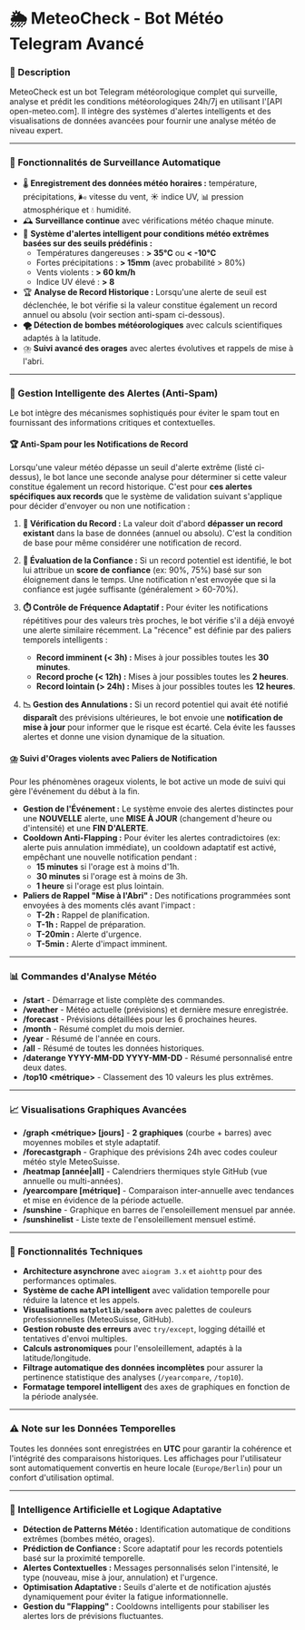 # 🌦 MeteoCheck - Bot Météo Telegram Avancé

### 📌 Description
MeteoCheck est un bot Telegram météorologique complet qui surveille, analyse et prédit les conditions météorologiques 24h/7j en utilisant l'[API open-meteo.com]. Il intègre des systèmes d'alertes intelligents et des visualisations de données avancées pour fournir une analyse météo de niveau expert.

---

### 🔄 Fonctionnalités de Surveillance Automatique
* 🌡️ **Enregistrement des données météo horaires :** température, précipitations, 🌬️ vitesse du vent, ☀️ indice UV, 📊 pression atmosphérique et 💧 humidité.
* 🕰️ **Surveillance continue** avec vérifications météo chaque minute.
* 🚨 **Système d'alertes intelligent pour conditions météo extrêmes basées sur des seuils prédéfinis :**
  *   Températures dangereuses : **> 35°C** ou **< -10°C**
  *   Fortes précipitations : **> 15mm** (avec probabilité > 80%)
  *   Vents violents : **> 60 km/h**
  *   Indice UV élevé : **> 8**
* 🏆 **Analyse de Record Historique :** Lorsqu'une alerte de seuil est déclenchée, le bot vérifie si la valeur constitue également un record annuel ou absolu (voir section anti-spam ci-dessous).
* **🌪️ Détection de bombes météorologiques** avec calculs scientifiques adaptés à la latitude.
* ⛈️ **Suivi avancé des orages** avec alertes évolutives et rappels de mise à l'abri.

---

### 🧠 Gestion Intelligente des Alertes (Anti-Spam)

Le bot intègre des mécanismes sophistiqués pour éviter le spam tout en fournissant des informations critiques et contextuelles.

#### 🏆 Anti-Spam pour les Notifications de Record

Lorsqu'une valeur météo dépasse un seuil d'alerte extrême (listé ci-dessus), le bot lance une seconde analyse pour déterminer si cette valeur constitue également un record historique. C'est pour **ces alertes spécifiques aux records** que le système de validation suivant s'applique pour décider d'envoyer ou non une notification :

1.  **🥇 Vérification du Record :** La valeur doit d'abord **dépasser un record existant** dans la base de données (annuel ou absolu). C'est la condition de base pour même considérer une notification de record.

2.  **🧠 Évaluation de la Confiance :** Si un record potentiel est identifié, le bot lui attribue un **score de confiance** (ex: 90%, 75%) basé sur son éloignement dans le temps. Une notification n'est envoyée que si la confiance est jugée suffisante (généralement > 60-70%).

3.  **⏱️ Contrôle de Fréquence Adaptatif :** Pour éviter les notifications répétitives pour des valeurs très proches, le bot vérifie s'il a déjà envoyé une alerte similaire récemment. La "récence" est définie par des paliers temporels intelligents :
    *   **Record imminent (< 3h) :** Mises à jour possibles toutes les **30 minutes**.
    *   **Record proche (< 12h) :** Mises à jour possibles toutes les **2 heures**.
    *   **Record lointain (> 24h) :** Mises à jour possibles toutes les **12 heures**.

4.  **📉 Gestion des Annulations :** Si un record potentiel qui avait été notifié **disparaît** des prévisions ultérieures, le bot envoie une **notification de mise à jour** pour informer que le risque est écarté. Cela évite les fausses alertes et donne une vision dynamique de la situation.

#### ⛈️ Suivi d'Orages violents avec Paliers de Notification
Pour les phénomènes orageux violents, le bot active un mode de suivi qui gère l'événement du début à la fin.

*   **Gestion de l'Événement :** Le système envoie des alertes distinctes pour une **NOUVELLE** alerte, une **MISE À JOUR** (changement d'heure ou d'intensité) et une **FIN D'ALERTE**.
*   **Cooldown Anti-Flapping :** Pour éviter les alertes contradictoires (ex: alerte puis annulation immédiate), un cooldown adaptatif est activé, empêchant une nouvelle notification pendant :
    *   **15 minutes** si l'orage est à moins d'1h.
    *   **30 minutes** si l'orage est à moins de 3h.
    *   **1 heure** si l'orage est plus lointain.
*   **Paliers de Rappel "Mise à l'Abri" :** Des notifications programmées sont envoyées à des moments clés avant l'impact :
    *   **T-2h :** Rappel de planification.
    *   **T-1h :** Rappel de préparation.
    *   **T-20min :** Alerte d'urgence.
    *   **T-5min :** Alerte d'impact imminent.

---

### 📊 Commandes d'Analyse Météo
*   **/start** - Démarrage et liste complète des commandes.
*   **/weather** - Météo actuelle (prévisions) et dernière mesure enregistrée.
*   **/forecast** - Prévisions détaillées pour les 6 prochaines heures.
*   **/month** - Résumé complet du mois dernier.
*   **/year** - Résumé de l'année en cours.
*   **/all** - Résumé de toutes les données historiques.
*   **/daterange YYYY-MM-DD YYYY-MM-DD** - Résumé personnalisé entre deux dates.
*   **/top10 <métrique>** - Classement des 10 valeurs les plus extrêmes.

---

### 📈 Visualisations Graphiques Avancées
*   **/graph <métrique> [jours]** - **2 graphiques** (courbe + barres) avec moyennes mobiles et style adaptatif.
*   **/forecastgraph** - Graphique des prévisions 24h avec codes couleur météo style MeteoSuisse.
*   **/heatmap [année|all]** - Calendriers thermiques style GitHub (vue annuelle ou multi-années).
*   **/yearcompare [métrique]** - Comparaison inter-annuelle avec tendances et mise en évidence de la période actuelle.
*   **/sunshine** - Graphique en barres de l'ensoleillement mensuel par année.
*   **/sunshinelist** - Liste texte de l'ensoleillement mensuel estimé.

---

### 🚀 Fonctionnalités Techniques
*   **Architecture asynchrone** avec `aiogram 3.x` et `aiohttp` pour des performances optimales.
*   **Système de cache API intelligent** avec validation temporelle pour réduire la latence et les appels.
*   **Visualisations `matplotlib/seaborn`** avec palettes de couleurs professionnelles (MeteoSuisse, GitHub).
*   **Gestion robuste des erreurs** avec `try/except`, logging détaillé et tentatives d'envoi multiples.
*   **Calculs astronomiques** pour l'ensoleillement, adaptés à la latitude/longitude.
*   **Filtrage automatique des données incomplètes** pour assurer la pertinence statistique des analyses (`/yearcompare`, `/top10`).
*   **Formatage temporel intelligent** des axes de graphiques en fonction de la période analysée.

---

### ⚠️ Note sur les Données Temporelles
Toutes les données sont enregistrées en **UTC** pour garantir la cohérence et l'intégrité des comparaisons historiques. Les affichages pour l'utilisateur sont automatiquement convertis en heure locale (`Europe/Berlin`) pour un confort d'utilisation optimal.

---

### 🧠 Intelligence Artificielle et Logique Adaptative
*   **Détection de Patterns Météo :** Identification automatique de conditions extrêmes (bombes météo, orages).
*   **Prédiction de Confiance :** Score adaptatif pour les records potentiels basé sur la proximité temporelle.
*   **Alertes Contextuelles :** Messages personnalisés selon l'intensité, le type (nouveau, mise à jour, annulation) et l'urgence.
*   **Optimisation Adaptative :** Seuils d'alerte et de notification ajustés dynamiquement pour éviter la fatigue informationnelle.
*   **Gestion du "Flapping" :** Cooldowns intelligents pour stabiliser les alertes lors de prévisions fluctuantes.
